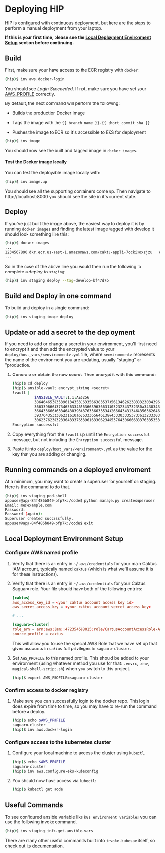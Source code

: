 # Deploying HIP

HIP is configured with continuous deployment, but here are the steps to perform a manual
deployment from your laptop.

**If this is your first time, please see the [Local Deployment Environment Setup](#local-deployment-environment-setup) section before continuing.**

## Build

First, make sure your have access to the ECR registry with ``docker``:

```sh
(hip)$ inv aws.docker-login
```

You should see *Login Succeeded*. If not, make sure you have set your
[AWS_PROFILE](#configure-aws-named-profile) correctly.

By default, the next command will perform the following:
* Builds the production Docker image

* Tags the image with the ``{{ branch_name }}-{{ short_commit_sha }}``

* Pushes the image to ECR so it's accessible to EKS for deployment

```sh
(hip)$ inv image
```

You should now see the built and tagged image in ``docker images``.


#### Test the Docker image locally

You can test the deployable image locally with:

```sh
(hip)$ inv image.up
```

You should see all the supporting containers come up. Then navigate to
http://localhost:8000 you should see the site in it's current state.


## Deploy

If you've just built the image above, the easiest way to deploy it is by running ``docker images`` and
finding the latest image tagged with develop it should look something like this:

```sh
(hip)$ docker images
...
1234567890.dkr.ecr.us-east-1.amazonaws.com/caktu-appli-7ockisoxzjzu   develop-bf47d7b                    ddd65535d290        9 minutes ago       539MB
...
```

So in the case of the above line you would then run the following to complete a deploy to `staging`:

```sh
(hip)$ inv staging deploy --tag=develop-bf47d7b
```


## Build and Deploy in one command

To build and deploy in a single command:

```sh
(hip)$ inv staging image deploy
```

## Update or add a secret to the deployment

If you need to add or change a secret in your environment, you'll first need to encrypt
it and then add the encrypted value to your `deploy/host_vars/<environment>.yml` file,
where `<environment>` represents the name of the environment you are updating, usually
"staging" or "production.

1. Generate or obtain the new secret. Then encrypt it with this command:

	```sh
	(hip)$ cd deploy
	(hip)$ ansible-vault encrypt_string <secret>
	!vault |
	          $ANSIBLE_VAULT;1.1;AES256
			  38646465363539613435316335663835373561346262383832303439623533376564636465666535
			  3663396663373465633465636639636631303232343732380a343034376633323330386337653930
			  36643366636334643839363763366335343266643431346435636264623634616538373863393534
			  3937643532306231610a626333656461386433303335373361323330323466666130303063303863
			  30623762363233643337653961633062346537643066663837633535336164623663
    Encryption successful
	```
2. Copy everything from the `!vault` up until the `Encryption successful` message, but
   not including the `Encryption successful` message.

3. Paste it into `deploy/host_vars/<environment>.yml` as the value for the key that you
   are adding or changing.

## Running commands on a deployed enviroment

At a minimum, you may want to create a superuser for yourself on staging. Here is the
command to do that.

```sh
(hip)$ inv staging pod.shell
appuser@app-84f486b849-pfp7k:/code$ python manage.py createsuperuser
Email: me@example.com
Password:
Password (again):
Superuser created successfully.
appuser@app-84f486b849-pfp7k:/code$ exit
```

## Local Deployment Environment Setup

### Configure AWS named profile

1. Verify that there is an entry in `~/.aws/credentials` for your main Caktus IAM
   account, typically named `caktus` (which is what we'll assume it is for these
   instructions).

2. Verify that there is an entry in `~/.aws/credentials` for your Caktus Saguaro role.
   Your file should have both of the following entries:

	```conf
	[caktus]
	aws_access_key_id = <your caktus account access key id>
	aws_secret_access_key = <your caktus account secret access key>

	# ...

	[saguaro-cluster]
	role_arn = arn:aws:iam::472354598015:role/CaktusAccountAccessRole-Admins
	source_profile = caktus
	```

	This will allow you to use the special AWS Role that we have set up that gives
	accounts in `caktus` full privileges in `saguaro-cluster`.

3. Set `AWS_PROFILE` to this named profile. This should be added to your environment
   (using whatever method you use for that: `.envrc`, `.env`, `magical-shell-script.sh`)
   when you switch to this project.

   ```sh
   (hip)$ export AWS_PROFILE=saguaro-cluster
   ```

### Confirm access to docker registry

1. Make sure you can successfully login to the docker repo. This login does expire from
    time to time, so you may have to re-run the command before a deploy.

    ```sh
	(hip)$ echo $AWS_PROFILE
	saguaro-cluster
    (hip)$ inv aws.docker-login
    ```

### Configure access to the kubernetes cluster

1. Configure your local machine to access the cluster using ``kubectl``.

   ```sh
   (hip)$ echo $AWS_PROFILE
   saguaro-cluster
   (hip)$ inv aws.configure-eks-kubeconfig
   ```

2. You should now have access via ``kubectl``:

	```sh
	(hip)$ kubectl get node
	```

## Useful Commands

To see configured ansible variable like ``k8s_environment_variables`` you can use the following invoke command.

```sh
(hip)$ inv staging info.get-ansible-vars
```

There are many other useful commands built into `invoke-kubesae` itself, so check out
its [documentation](https://github.com/caktus/invoke-kubesae).
